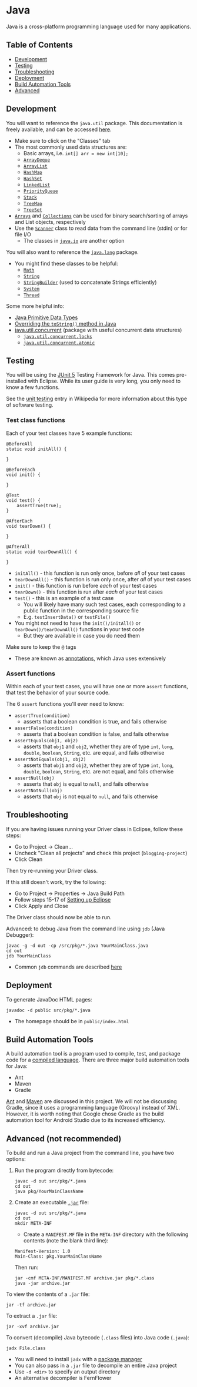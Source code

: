 # Java

Java is a cross-platform programming language used for many applications.

## Table of Contents

- [Development](#development)
- [Testing](#testing)
- [Troubleshooting](#troubleshooting)
- [Deployment](#deployment)
- [Build Automation Tools](#build-automation-tools)
- [Advanced](#advanced-not-recommended)

## Development

You will want to reference the `java.util` package. This documentation is freely available, and can be accessed [here](https://docs.oracle.com/en/java/javase/17/docs/api/java.base/java/util/package-summary.html#class-summary).

- Make sure to click on the "Classes" tab
- The most commonly used data structures are:
    - Basic arrays, i.e. `int[] arr = new int[10];`
    - [`ArrayDeque`](https://docs.oracle.com/en/java/javase/17/docs/api/java.base/java/util/ArrayDeque.html)
    - [`ArrayList`](https://docs.oracle.com/en/java/javase/17/docs/api/java.base/java/util/ArrayList.html)
    - [`HashMap`](https://docs.oracle.com/en/java/javase/17/docs/api/java.base/java/util/HashMap.html)
    - [`HashSet`](https://docs.oracle.com/en/java/javase/17/docs/api/java.base/java/util/HashSet.html)
    - [`LinkedList`](https://docs.oracle.com/en/java/javase/17/docs/api/java.base/java/util/LinkedList.html)
    - [`PriorityQueue`](https://docs.oracle.com/en/java/javase/17/docs/api/java.base/java/util/PriorityQueue.html)
    - [`Stack`](https://docs.oracle.com/en/java/javase/17/docs/api/java.base/java/util/Stack.html)
    - [`TreeMap`](https://docs.oracle.com/en/java/javase/17/docs/api/java.base/java/util/TreeMap.html)
    - [`TreeSet`](https://docs.oracle.com/en/java/javase/17/docs/api/java.base/java/util/TreeSet.html)
- [`Arrays`](https://docs.oracle.com/en/java/javase/17/docs/api/java.base/java/util/Arrays.html) and [`Collections`](https://docs.oracle.com/en/java/javase/17/docs/api/java.base/java/util/Collections.html) can be used for binary search/sorting of arrays and List objects, respectively
- Use the [`Scanner`](https://docs.oracle.com/en/java/javase/17/docs/api/java.base/java/util/Scanner.html) class to read data from the command line (stdin) or for file I/O
    - The classes in [`java.io`](https://docs.oracle.com/en/java/javase/17/docs/api/java.base/java/io/package-summary.html) are another option

You will also want to reference the [`java.lang`](https://docs.oracle.com/en/java/javase/17/docs/api/java.base/java/lang/package-summary.html) package.

- You might find these classes to be helpful:
    - [`Math`](https://docs.oracle.com/en/java/javase/17/docs/api/java.base/java/lang/Math.html)
    - [`String`](https://docs.oracle.com/en/java/javase/17/docs/api/java.base/java/lang/String.html)
    - [`StringBuilder`](https://docs.oracle.com/en/java/javase/17/docs/api/java.base/java/lang/StringBuilder.html) (used to concatenate Strings efficiently)
    - [`System`](https://docs.oracle.com/en/java/javase/17/docs/api/java.base/java/lang/System.html)
    - [`Thread`](https://docs.oracle.com/en/java/javase/17/docs/api/java.base/java/lang/Thread.html)

Some more helpful info:
- [Java Primitive Data Types](https://www.baeldung.com/java-primitives)
- [Overriding the `toString()` method in Java](https://www.geeksforgeeks.org/overriding-tostring-method-in-java/)
- [java.util.concurrent](https://docs.oracle.com/en/java/javase/17/docs/api/java.base/java/util/concurrent/package-summary.html) (package with useful concurrent data structures)
    - [`java.util.concurrent.locks`](https://docs.oracle.com/en/java/javase/17/docs/api/java.base/java/util/concurrent/locks/package-summary.html)
    - [`java.util.concurrent.atomic`](https://docs.oracle.com/en/java/javase/17/docs/api/java.base/java/util/concurrent/atomic/package-summary.html)

## Testing

You will be using the [JUnit 5](https://junit.org/junit5/) Testing Framework for Java. This comes pre-installed with Eclipse. While its user guide is very long, you only need to know a few functions.

See the [unit testing](https://en.wikipedia.org/wiki/Unit_testing) entry in Wikipedia for more information about this type of software testing.

### Test class functions

Each of your test classes have 5 example functions:

```
@BeforeAll
static void initAll() {

}

@BeforeEach
void init() {

}

@Test
void test() {
    assertTrue(true);
}

@AfterEach
void tearDown() {

}

@AfterAll
static void tearDownAll() {

}
```

- `initAll()` - this function is run only once, before _all_ of your test cases
- `tearDownAll()` - this function is run only once, after _all_ of your test cases
- `init()` - this function is run before _each_ of your test cases
- `tearDown()` - this function is run after _each_ of your test cases
- `test()` - this is an example of a test case
    - You will likely have many such test cases, each corresponding to a public function in the corresponding source file
    - E.g. `testInsertData()` or `testFile()`
- You might not need to have the `init()/initAll()` or `tearDown()/tearDownAll()` functions in your test code
    - But they are available in case you do need them

Make sure to keep the `@` tags
- These are known as [annotations](https://docs.oracle.com/javase/tutorial/java/annotations/basics.html), which Java uses extensively

### Assert functions

Within each of your test cases, you will have one or more `assert` functions, that test the behavior of your source code.

The 6 `assert` functions you'll ever need to know:

- `assertTrue(condition)`
    - asserts that a boolean condition is true, and fails otherwise
- `assertFalse(condition)`
    - asserts that a boolean condition is false, and fails otherwise
- `assertEquals(obj1, obj2)`
    - asserts that `obj1` and `obj2`, whether they are of type `int`, `long`, `double`, `boolean`, `String`, etc. are equal, and fails otherwise
- `assertNotEquals(obj1, obj2)`
    - asserts that `obj1` and `obj2`, whether they are of type `int`, `long`, `double`, `boolean`, `String`, etc. are not equal, and fails otherwise
- `assertNull(obj)`
    - asserts that `obj` is equal to `null`, and fails otherwise
- `assertNotNull(obj)`
    - asserts that `obj` is not equal to `null`, and fails otherwise

## Troubleshooting

If you are having issues running your Driver class in Eclipse, follow these steps:

- Go to Project -> Clean...
- Uncheck "Clean all projects" and check this project (`blogging-project`)
- Click Clean

Then try re-running your Driver class.

If this still doesn't work, try the following:

- Go to Project -> Properties -> Java Build Path
- Follow steps 15-17 of [Setting up Eclipse](../../docs#setting-up-eclipse)
- Click Apply and Close

The Driver class should now be able to run.

Advanced: to debug Java from the command line using `jdb` (Java Debugger):

```
javac -g -d out -cp /src/pkg/*.java YourMainClass.java
cd out
jdb YourMainClass
```

- Common `jdb` commands are described [here](https://www.geeksforgeeks.org/java-debugger-jdb/)

## Deployment

To generate JavaDoc HTML pages:

```
javadoc -d public src/pkg/*.java
```

- The homepage should be in `public/index.html`

## Build Automation Tools

A build automation tool is a program used to compile, test, and package code for a [compiled language](https://en.wikipedia.org/wiki/Compiled_language). There are three major build automation tools for Java:

- Ant
- Maven
- Gradle

[Ant](build-automation-tools/ant) and [Maven](build-automation-tools/maven) are discussed in this project. We will not be discussing Gradle, since it uses a programming language (Groovy) instead of XML. However, it is worth noting that Google chose Gradle as the build automation tool for Android Studio due to its increased efficiency.

## Advanced (not recommended)

To build and run a Java project from the command line, you have two options:

1. Run the program directly from bytecode:

    ```
    javac -d out src/pkg/*.java
    cd out
    java pkg/YourMainClassName
    ```

1. Create an executable [`.jar`](https://en.wikipedia.org/wiki/JAR_(file_format)) file:

    ```
    javac -d out src/pkg/*.java
    cd out
    mkdir META-INF
    ```

    - Create a `MANIFEST.MF` file in the `META-INF` directory with the following contents (note the blank third line):

    ```
    Manifest-Version: 1.0
    Main-Class: pkg.YourMainClassName

    ```

    Then run:

    ```
    jar -cmf META-INF/MANIFEST.MF archive.jar pkg/*.class
    java -jar archive.jar
    ```

To view the contents of a `.jar` file:

```
jar -tf archive.jar
```

To extract a `.jar` file:

```
jar -xvf archive.jar
```

To convert (decompile) Java bytecode (`.class` files) into Java code (`.java`):

```
jadx File.class
```

- You will need to install `jadx` with a [package manager](../terminal-commands#package-managers)
- You can also pass in a `.jar` file to decompile an entire Java project
- Use `-d <dir>` to specify an output directory
- An alternative decompiler is FernFlower
